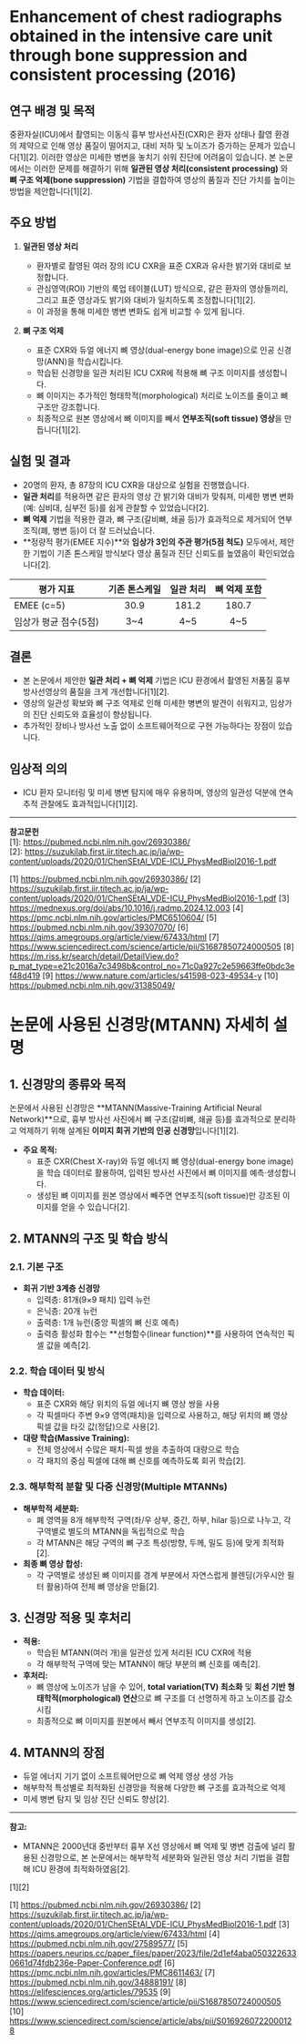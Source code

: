 # Enhancement of chest radiographs obtained in the intensive care unit through bone suppression and consistent processing (2016)

## 연구 배경 및 목적

중환자실(ICU)에서 촬영되는 이동식 흉부 방사선사진(CXR)은 환자 상태나 촬영 환경의 제약으로 인해 영상 품질이 떨어지고, 대비 저하 및 노이즈가 증가하는 문제가 있습니다[1][2]. 이러한 영상은 미세한 병변을 놓치기 쉬워 진단에 어려움이 있습니다. 본 논문에서는 이러한 문제를 해결하기 위해 **일관된 영상 처리(consistent processing)** 와 **뼈 구조 억제(bone suppression)** 기법을 결합하여 영상의 품질과 진단 가치를 높이는 방법을 제안합니다[1][2].

## 주요 방법

1. **일관된 영상 처리**
   - 환자별로 촬영된 여러 장의 ICU CXR을 표준 CXR과 유사한 밝기와 대비로 보정합니다.
   - 관심영역(ROI) 기반의 룩업 테이블(LUT) 방식으로, 같은 환자의 영상들끼리, 그리고 표준 영상과도 밝기와 대비가 일치하도록 조정합니다[1][2].
   - 이 과정을 통해 미세한 병변 변화도 쉽게 비교할 수 있게 됩니다.

2. **뼈 구조 억제**
   - 표준 CXR와 듀얼 에너지 뼈 영상(dual-energy bone image)으로 인공 신경망(ANN)을 학습시킵니다.
   - 학습된 신경망을 일관 처리된 ICU CXR에 적용해 뼈 구조 이미지를 생성합니다.
   - 뼈 이미지는 추가적인 형태학적(morphological) 처리로 노이즈를 줄이고 뼈 구조만 강조합니다.
   - 최종적으로 원본 영상에서 뼈 이미지를 빼서 **연부조직(soft tissue) 영상**을 만듭니다[1][2].

## 실험 및 결과

- 20명의 환자, 총 87장의 ICU CXR을 대상으로 실험을 진행했습니다.
- **일관 처리**를 적용하면 같은 환자의 영상 간 밝기와 대비가 맞춰져, 미세한 병변 변화(예: 심비대, 심부전 등)를 쉽게 관찰할 수 있었습니다[2].
- **뼈 억제** 기법을 적용한 결과, 뼈 구조(갈비뼈, 쇄골 등)가 효과적으로 제거되어 연부조직(폐, 병변 등)이 더 잘 드러났습니다.
- **정량적 평가(EMEE 지수)**와 **임상가 3인의 주관 평가(5점 척도)** 모두에서, 제안한 기법이 기존 톤스케일 방식보다 영상 품질과 진단 신뢰도를 높였음이 확인되었습니다[2].

| 평가 지표           | 기존 톤스케일 | 일관 처리 | 뼈 억제 포함 |
|---------------------|:------------:|:---------:|:------------:|
| EMEE (c=5)          |    30.9      |  181.2    |    180.7     |
| 임상가 평균 점수(5점) |    3~4       |   4~5     |    4~5       |

## 결론

- 본 논문에서 제안한 **일관 처리 + 뼈 억제** 기법은 ICU 환경에서 촬영된 저품질 흉부 방사선영상의 품질을 크게 개선합니다[1][2].
- 영상의 일관성 확보와 뼈 구조 억제로 인해 미세한 병변의 발견이 쉬워지고, 임상가의 진단 신뢰도와 효율성이 향상됩니다.
- 추가적인 장비나 방사선 노출 없이 소프트웨어적으로 구현 가능하다는 장점이 있습니다.

## 임상적 의의

- ICU 환자 모니터링 및 미세 병변 탐지에 매우 유용하며, 영상의 일관성 덕분에 연속 추적 관찰에도 효과적입니다[1][2].

---

**참고문헌**  
[1]: https://pubmed.ncbi.nlm.nih.gov/26930386/  
[2]: https://suzukilab.first.iir.titech.ac.jp/ja/wp-content/uploads/2020/01/ChenSEtAl_VDE-ICU_PhysMedBiol2016-1.pdf

[1] https://pubmed.ncbi.nlm.nih.gov/26930386/
[2] https://suzukilab.first.iir.titech.ac.jp/ja/wp-content/uploads/2020/01/ChenSEtAl_VDE-ICU_PhysMedBiol2016-1.pdf
[3] https://mednexus.org/doi/abs/10.1016/j.radmp.2024.12.003
[4] https://pmc.ncbi.nlm.nih.gov/articles/PMC6510604/
[5] https://pubmed.ncbi.nlm.nih.gov/39307070/
[6] https://qims.amegroups.org/article/view/67433/html
[7] https://www.sciencedirect.com/science/article/pii/S1687850724000505
[8] https://m.riss.kr/search/detail/DetailView.do?p_mat_type=e21c2016a7c3498b&control_no=71c0a927c2e59663ffe0bdc3ef48d419
[9] https://www.nature.com/articles/s41598-023-49534-y
[10] https://pubmed.ncbi.nlm.nih.gov/31385049/

# 논문에 사용된 신경망(MTANN) 자세히 설명

## 1. 신경망의 종류와 목적

논문에서 사용된 신경망은 **MTANN(Massive-Training Artificial Neural Network)**으로, 흉부 방사선 사진에서 뼈 구조(갈비뼈, 쇄골 등)를 효과적으로 분리하고 억제하기 위해 설계된 **이미지 회귀 기반의 인공 신경망**입니다[1][2].

- **주요 목적:**  
  - 표준 CXR(Chest X-ray)와 듀얼 에너지 뼈 영상(dual-energy bone image)을 학습 데이터로 활용하여, 입력된 방사선 사진에서 뼈 이미지를 예측·생성합니다.
  - 생성된 뼈 이미지를 원본 영상에서 빼주면 연부조직(soft tissue)만 강조된 이미지를 얻을 수 있습니다[2].

## 2. MTANN의 구조 및 학습 방식

### 2.1. 기본 구조

- **회귀 기반 3계층 신경망**
  - 입력층: 81개(9×9 패치) 입력 뉴런
  - 은닉층: 20개 뉴런
  - 출력층: 1개 뉴런(중앙 픽셀의 뼈 신호 예측)
  - 출력층 활성화 함수는 **선형함수(linear function)**를 사용하여 연속적인 픽셀 값을 예측[2].

### 2.2. 학습 데이터 및 방식

- **학습 데이터:**  
  - 표준 CXR와 해당 위치의 듀얼 에너지 뼈 영상 쌍을 사용
  - 각 픽셀마다 주변 9×9 영역(패치)을 입력으로 사용하고, 해당 위치의 뼈 영상 픽셀 값을 타깃 값(정답)으로 사용[2].
- **대량 학습(Massive Training):**  
  - 전체 영상에서 수많은 패치-픽셀 쌍을 추출하여 대량으로 학습
  - 각 패치의 중심 픽셀에 대해 뼈 신호를 예측하도록 회귀 학습[2].

### 2.3. 해부학적 분할 및 다중 신경망(Multiple MTANNs)

- **해부학적 세분화:**  
  - 폐 영역을 8개 해부학적 구역(좌/우 상부, 중간, 하부, hilar 등)으로 나누고, 각 구역별로 별도의 MTANN을 독립적으로 학습
  - 각 MTANN은 해당 구역의 뼈 구조 특성(방향, 두께, 밀도 등)에 맞게 최적화[2].
- **최종 뼈 영상 합성:**  
  - 각 구역별로 생성된 뼈 이미지를 경계 부분에서 자연스럽게 블렌딩(가우시안 필터 활용)하여 전체 뼈 영상을 만듦[2].

## 3. 신경망 적용 및 후처리

- **적용:**  
  - 학습된 MTANN(여러 개)을 일관성 있게 처리된 ICU CXR에 적용
  - 각 해부학적 구역에 맞는 MTANN이 해당 부분의 뼈 신호를 예측[2].
- **후처리:**  
  - 뼈 영상에 노이즈가 남을 수 있어, **total variation(TV) 최소화** 및 **회선 기반 형태학적(morphological) 연산**으로 뼈 구조를 더 선명하게 하고 노이즈를 감소시킴
  - 최종적으로 뼈 이미지를 원본에서 빼서 연부조직 이미지를 생성[2].

## 4. MTANN의 장점

- 듀얼 에너지 기기 없이 소프트웨어만으로 뼈 억제 영상 생성 가능
- 해부학적 특성별로 최적화된 신경망을 적용해 다양한 뼈 구조를 효과적으로 억제
- 미세 병변 탐지 및 임상 진단 신뢰도 향상[2].

---

**참고:**  
- MTANN은 2000년대 중반부터 흉부 X선 영상에서 뼈 억제 및 병변 검출에 널리 활용된 신경망으로, 본 논문에서는 해부학적 세분화와 일관된 영상 처리 기법을 결합해 ICU 환경에 최적화하였음[2].

[1][2]

[1] https://pubmed.ncbi.nlm.nih.gov/26930386/
[2] https://suzukilab.first.iir.titech.ac.jp/ja/wp-content/uploads/2020/01/ChenSEtAl_VDE-ICU_PhysMedBiol2016-1.pdf
[3] https://qims.amegroups.org/article/view/67433/html
[4] https://pubmed.ncbi.nlm.nih.gov/27589577/
[5] https://papers.neurips.cc/paper_files/paper/2023/file/2d1ef4aba0503226330661d74fdb236e-Paper-Conference.pdf
[6] https://pmc.ncbi.nlm.nih.gov/articles/PMC8611463/
[7] https://pubmed.ncbi.nlm.nih.gov/34888191/
[8] https://elifesciences.org/articles/79535
[9] https://www.sciencedirect.com/science/article/pii/S1687850724000505
[10] https://www.sciencedirect.com/science/article/abs/pii/S0169260722000128
